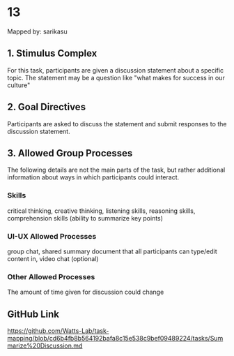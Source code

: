 # 13

Mapped by: sarikasu 

## 1. Stimulus Complex 
For this task, participants are given a discussion statement about a specific topic. The statement may be a question like "what makes for success in our culture"

## 2. Goal Directives 
Participants are asked to discuss the statement and submit responses to the discussion statement.

## 3. Allowed Group Processes 
The following details are not the main parts of the task, but rather additional information about ways in which participants could interact.

### Skills 
critical thinking, creative thinking, listening skills, reasoning skills, comprehension skills (ability to summarize key points)

### UI-UX Allowed Processes
group chat, shared summary document that all participants can type/edit content in, video chat (optional)

### Other Allowed Processes
The amount of time given for discussion could change

## GitHub Link 
https://github.com/Watts-Lab/task-mapping/blob/cd6b4fb8b564192bafa8c15e538c9bef09489224/tasks/Summarize%20Discussion.md